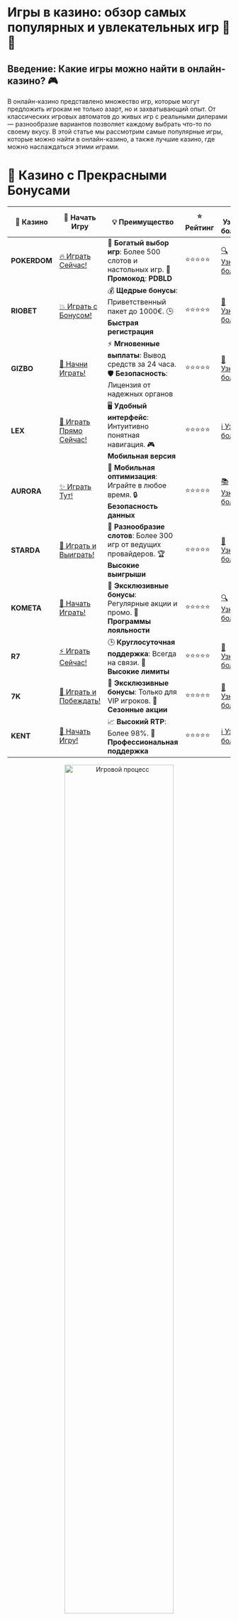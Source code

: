 # **Игры в казино: обзор самых популярных и увлекательных игр** 🎰💥

## Введение: Какие игры можно найти в онлайн-казино? 🎮

В онлайн-казино представлено множество игр, которые могут предложить игрокам не только азарт, но и захватывающий опыт. От классических игровых автоматов до живых игр с реальными дилерами — разнообразие вариантов позволяет каждому выбрать что-то по своему вкусу. В этой статье мы рассмотрим самые популярные игры, которые можно найти в онлайн-казино, а также лучшие казино, где можно наслаждаться этими играми.

# 🌟 Казино с Прекрасными Бонусами

| 🎲 **Казино** | 🔗 **Начать Игру** | 💡 **Преимущество** | ⭐ **Рейтинг** | 🔗 **Узнать больше** | 🆕 **Новая информация** |
|--------------|---------------------|---------------------|----------------|----------------------|-------------------------|
| **POKERDOM**  | [🔥 Играть Сейчас!](https://brandplay.link/4k77v2yx) | 🎉 **Богатый выбор игр**: Более 500 слотов и настольных игр. 🎁 **Промокод**: **PDBLD** | ⭐⭐⭐⭐⭐ | [🔍 Узнать больше](https://brandplay.link/4k77v2yx) | 🏆 **Победители турниров** получают эксклюзивные подарки! |
| **RIOBET**    | [💥 Играть с Бонусом!](https://brandplay.link/7xBLTPyj) | 💰 **Щедрые бонусы**: Приветственный пакет до 1000€. 🕒 **Быстрая регистрация** | ⭐⭐⭐⭐⭐ | [📖 Узнать больше](https://brandplay.link/7xBLTPyj) | 💬 **Поддержка 24/7** для комфортной игры в любое время! |
| **GIZBO**     | [🚀 Начни Играть!](https://brandplay.link/bprXw4YV) | ⚡ **Мгновенные выплаты**: Вывод средств за 24 часа. 🛡️ **Безопасность**: Лицензия от надежных органов | ⭐⭐⭐⭐⭐ | [📝 Узнать больше](https://brandplay.link/bprXw4YV) | 🔒 **SSL-шифрование** для максимальной безопасности данных игроков. |
| **LEX**       | [💎 Играть Прямо Сейчас!](https://brandplay.link/zW4hdDFV) | 🖥️ **Удобный интерфейс**: Интуитивно понятная навигация. 🎮 **Мобильная версия** | ⭐⭐⭐⭐⭐ | [ℹ️ Узнать больше](https://brandplay.link/zW4hdDFV) | 📱 **Поддержка всех мобильных устройств** для удобства игры в любом месте. |
| **AURORA**    | [✨ Играть Тут!](https://10trafic-stat2.com/click/668546556bcc6313411604bd/6766/13032/subaccount) | 📱 **Мобильная оптимизация**: Играйте в любое время. 🔒 **Безопасность данных** | ⭐⭐⭐⭐⭐ | [📚 Узнать больше](https://10trafic-stat2.com/click/668546556bcc6313411604bd/6766/13032/subaccount) | 🌍 **Международная лицензия** на деятельность в разных странах. |
| **STARDА**    | [🎉 Играть и Выиграть!](https://brandplay.link/fB7xwRFL) | 🎰 **Разнообразие слотов**: Более 300 игр от ведущих провайдеров. 🏆 **Высокие выигрыши** | ⭐⭐⭐⭐⭐ | [🔎 Узнать больше](https://brandplay.link/fB7xwRFL) | 🎉 **Ежемесячные турниры** с крупными призами! |
| **KOMETA**    | [🎁 Начать Играть!](https://brandplay.link/8ZymQJV8) | 🎁 **Эксклюзивные бонусы**: Регулярные акции и промо. 🔄 **Программы лояльности** | ⭐⭐⭐⭐⭐ | [🔍 Узнать больше](https://brandplay.link/8ZymQJV8) | 🌟 **Персонализированные предложения** для долгосрочных игроков. |
| **R7**        | [⚡ Играть Сейчас!](https://brandplay.link/bMd3Yjsw) | 🕒 **Круглосуточная поддержка**: Всегда на связи. 💸 **Высокие лимиты** | ⭐⭐⭐⭐⭐ | [📖 Узнать больше](https://brandplay.link/bMd3Yjsw) | 🎯 **Рейтинг игроков** для лучших участников. |
| **7K**        | [🎯 Играть и Побеждать!](https://brandplay.link/BvQyFShp) | 🌟 **Эксклюзивные бонусы**: Только для VIP игроков. 🎉 **Сезонные акции** | ⭐⭐⭐⭐⭐ | [📝 Узнать больше](https://brandplay.link/BvQyFShp) | 🥇 **Особые привилегии** для постоянных игроков. |
| **KENT**      | [🔑 Начать Игру!](https://brandplay.link/Fv2WP3js) | 📈 **Высокий RTP**: Более 98%. 💼 **Профессиональная поддержка** | ⭐⭐⭐⭐⭐ | [ℹ️ Узнать больше](https://brandplay.link/Fv2WP3js) | 💬 **Поддержка на нескольких языках** для удобства игроков. |

<div align="center"> <img src="https://i.pinimg.com/originals/1d/b3/25/1db325483acbe642c6d4e6fdd73a4988.gif" alt="Игровой процесс" width="70%"> </div>
---

# 🚀 Быстрые Выигрыши и Поддержка

| 🎲 **Казино** | 🔗 **Начать Игру** | 💡 **Преимущество** | ⭐ **Рейтинг** | 🔗 **Узнать больше** | 🆕 **Новая информация** |
|--------------|---------------------|---------------------|----------------|----------------------|-------------------------|
| **GAMA**      | [🎯 Играть Прямо Сейчас!](https://brandplay.link/j6NMKsDz) | 🔍 **Интуитивный интерфейс**: Легкость использования. 🏅 **Престижные турниры** | ⭐⭐⭐⭐☆ | [🔎 Узнать больше](https://brandplay.link/j6NMKsDz) | 🏆 **Турниры с большими призами** каждый месяц. |
| **ONION**     | [💥 Играть и Выигрывать!](https://brandplay.link/zBGRVpQ9) | 🤑 **Низкие ставки**: Идеально для начинающих. 🔄 **Быстрые выводы** | ⭐⭐⭐⭐☆ | [🔍 Узнать больше](https://brandplay.link/zBGRVpQ9) | 🎮 **Казино для новичков** с простыми правилами. |
| **ЧЕМПИОН**   | [🏅 Играть в Турнире!](https://temon-gter.cfd/go/lRq?p80412p304504pcc44t17455) | 🏅 **Лояльная программа**: Награды за активность. 🎁 **Ежемесячные бонусы** | ⭐⭐⭐⭐☆ | [📖 Узнать больше](https://temon-gter.cfd/go/lRq?p80412p304504pcc44t17455) | 🥇 **Турниры и лояльность** — каждый шаг вознаграждается. |
| **VAVADA**    | [🚀 Играть Без Ожидания!](https://vavadapartner.pro/?promo=ea5c9275-6854-4505-94fc-95ab18221945-linkb2) | 🚀 **Быстрая регистрация**: Начните играть мгновенно. 🔐 **Безопасные транзакции** | ⭐⭐⭐⭐☆ | [📝 Узнать больше](https://vavadapartner.pro/?promo=ea5c9275-6854-4505-94fc-95ab18221945-linkb2) | 🏆 **Программа для новых игроков** с бонусами за регистрацию. |
| **FRIENDS**   | [🎉 Играть и Развлекаться!](https://gofriends.mba/linkb2) | 🤝 **Социальные игры**: Играйте с друзьями. 🌐 **Мультиплатформенность** | ⭐⭐⭐⭐☆ | [ℹ️ Узнать больше](https://gofriends.mba/linkb2) | 🎮 **Играйте с друзьями** и зарабатывайте бонусы за совместные действия. |
| **1WIN**      | [⚡ Играть и Выигрывать!](https://brandplay.link/smXVpBbG) | 🏆 **Спортивные ставки**: Широкий выбор видов спорта. 💵 **Высокие коэффициенты** | ⭐⭐⭐⭐☆ | [📚 Узнать больше](https://brandplay.link/smXVpBbG) | ⚽ **Бонусы на спортивные ставки** для активных игроков. |
| **DRIP**      | [💥 Играть Сразу!](https://drp-ircp01.com/c07e6a3db) | 🌐 **Инновационные игры**: Новейшие игровые технологии. 🛡️ **Высокая безопасность** | ⭐⭐⭐⭐☆ | [🔎 Узнать больше](https://drp-ircp01.com/c07e6a3db) | 🔧 **Инновационные функции** для удобства игры. |
| **JOYCASINO** | [🎰 Играть И Побеждать!](https://rpc30.call2me.pro/?/ru/registration?apkpop=0&partner=p24970p3291217pc98f) | 🎁 **Приятные бонусы**: Ежедневные акции и подарки. 🕹️ **Разнообразие игр** | ⭐⭐⭐⭐☆ | [🔍 Узнать больше](https://rpc30.call2me.pro/?/ru/registration?apkpop=0&partner=p24970p3291217pc98f) | 🎉 **Щедрые фриспины** для новых игроков. |
| **PLAYFORTUNA** | [🔥 Играть С Бонусом!](https://fortunapromo.net/alt/playfortuna/registration?0dc4a9362a71feb7e3f165fb8e766f70) | 🎉 **Регулярные акции**: Бонусы, фриспины и многое другое. 🏅 **Турниры** | ⭐⭐⭐⭐☆ | [📚 Узнать больше](https://fortunapromo.net/alt/playfortuna/registration?0dc4a9362a71feb7e3f165fb8e766f70) | 🎯 **Выгодные предложения** на популярные игры. |
| **SYKAA**     | [💸 Играть Сейчас!](https://s-two-way.com/?source=linkb2&pid=30697) | 💸 **Доступные ставки**: Идеально для новичков. 🎁 **Щедрые бонусы** | ⭐⭐⭐⭐☆ | [🔍 Узнать больше](https://s-two-way.com/?source=linkb2&pid=30697) | 💥 **Акции с большими бонусами** для новичков и опытных игроков. |

<div align="center"> <img src="https://schaeffers-cdn.s3.amazonaws.com/images/default-source/schaeffers-cdn-images/default-images/sectors/bigstock-casino-gambling-concept-with-f-369012793.jpg?sfvrsn=493ad806_4" alt="Игровой процесс" width="70%"> </div>
---

# 💸 Казино с Привлекательными Программами Лояльности

| 🎲 **Казино** | 🔗 **Начать Игру** | 💡 **Преимущество** | ⭐ **Рейтинг** | 🔗 **Узнать больше** | 🆕 **Новая информация** |
|--------------|---------------------|---------------------|----------------|----------------------|-------------------------|
| **KOMETA**    | [🎯 Начни Играть!](https://brandplay.link/8ZymQJV8) | 🎁 **Эксклюзивные бонусы**: Регулярные акции и промо. 🔄 **Программы лояльности** | ⭐⭐⭐⭐⭐ | [🔍 Узнать больше](https://brandplay.link/8ZymQJV8) | 🌟 **Персонализированные предложения** для долгосрочных игроков. |
| **1Xslots**   | [🏅 Играть Прямо Сейчас!](https://brandplay.link/hSB1khtr) | 🎉 **Множество акций**: Еженедельные бонусы и турниры. 🛡️ **Безопасность** | ⭐⭐⭐⭐⭐ | [📚 Узнать больше](https://brandplay.link/hSB1khtr) | 🏅 **Награды за активность**: участники программы лояльности получают специальные привилегии. |
| **R7**        | [🚀 Играть Сейчас!](https://brandplay.link/bMd3Yjsw) | 🕒 **Круглосуточная поддержка**: Всегда на связи. 💸 **Высокие лимиты** | ⭐⭐⭐⭐⭐ | [📖 Узнать больше](https://brandplay.link/bMd3Yjsw) | 💬 **VIP-поддержка** для постоянных игроков с приоритетом. |

<div align="center"> <img src="https://i.pinimg.com/originals/1d/b3/25/1db325483acbe642c6d4e6fdd73a4988.gif" alt="Игровой процесс" width="70%"> </div>
---

---

## 1. Игровые автоматы: самые популярные слоты 🎰

### 1.1 **Классические слоты** 🎰
Классические игровые автоматы остаются востребованными среди игроков. Эти игры обычно имеют три барабана и простые линии выплат, что делает их идеальными для новичков. Они предлагают простые механики и мгновенные выигрыши.

### 1.2 **Видеослоты** 🎥
Видеослоты — это более сложные игры с пятью барабанами и разнообразными бонусами, такими как фриспины, множители и бонусные раунды. Видеослоты часто имеют интересные темы и захватывающие сюжетные линии, что делает их более привлекательными для опытных игроков.

### 1.3 **Слоты с прогрессивными джекпотами** 💎
Прогрессивные слоты предлагают шанс на выигрыш огромных сумм. Каждый раз, когда кто-то играет в игру, джекпот увеличивается, пока кто-то не выиграет. Это делает их невероятно популярными среди игроков, которые ищут шанс на крупный выигрыш.

---

## 2. Карточные игры в казино: Блэкджек, Покер и другие 🃏

### 2.1 **Блэкджек** 🏆
Блэкджек — одна из самых популярных карточных игр в мире казино. Цель игры — собрать карты, сумма значений которых будет близка к 21, но не превышать эту цифру. Игра предлагает не только элемент удачи, но и стратегическое мышление, что делает её любимой среди многих игроков.

### 2.2 **Покер** ♠️♦️
Покер — это еще одна классическая карточная игра, которая отличается множеством вариантов. Среди наиболее популярных — Техасский Холдем, Омаха и Студ. В покере важна не только удача, но и умение читать соперников и принимать стратегические решения.

### 2.3 **Баккара** 🏁
Баккара — это простая карточная игра, в которой игроки могут делать ставки на победу игрока, банкира или ничью. Игра славится своей простотой и быстрыми раундами, что делает её популярной среди игроков.

---

## 3. Настольные игры: Рулетка, Кости и другие 🎲

### 3.1 **Рулетка** 🎯
Рулетка — это одна из самых популярных и захватывающих настольных игр в казино. В игре участвуют колесо с номерами и шарик, который бросается на колесо. Игроки делают ставки на различные числа и комбинации чисел, ожидая, куда упадет шарик.

### 3.2 **Кости (Сик Бо)** 🎲
Сик Бо — это игра с использованием трёх кубиков, где игроки делают ставки на комбинации выпавших чисел. Эта игра популярна в азиатских странах, но она также доступна в онлайн-казино.

---

## 4. Игры с живыми дилерами: Стримы и реальный опыт 🎥

### 4.1 **Живой блэкджек** 🃏
Живой блэкджек — это игра, в которой реальные дилеры проводят игру в реальном времени. Игроки могут делать ставки, общаться с дилером и наслаждаться атмосферой настоящего казино, не покидая дома.

### 4.2 **Живая рулетка** 🎰
Живая рулетка — это вариант рулетки с реальными крупье, где игроки могут наблюдать за игрой через видеопоток и делать ставки в реальном времени.

### 4.3 **Живой баккара** 🏁
В этой игре также участвуют настоящие крупье, и игроки могут сделать ставки на исход каждой раздачи в реальном времени. Это идеальный выбор для тех, кто хочет почувствовать атмосферу настоящего казино.

---

## 5. Где играть в лучшие игры казино? 🏅

Множество онлайн-казино предлагают широкий выбор игр, среди которых **Pokerdom**, **Riobet**, **Gizbo**, **LEX** и другие. Эти казино не только предоставляют доступ к популярным играм, но и предлагают привлекательные бонусы для новых игроков.

---

## Заключение: Как выбрать игру в казино? 🤔

Выбор игры в казино зависит от ваших предпочтений. Если вы хотите быстрые выигрыши, то вам подойдут **игровые автоматы**. Если вы предпочитаете стратегию, то стоит попробовать **блэкджек** или **покер**. Для тех, кто ищет атмосферу настоящего казино, идеально подойдут **игры с живыми дилерами**.

**Игры в казино** могут предложить вам увлекательный опыт и шанс на крупный выигрыш. Главное — играть ответственно и выбирать лицензированные и проверенные казино, такие как **Pokerdom**, **Riobet** и другие.

**Желаем удачи и приятной игры!** 🍀
